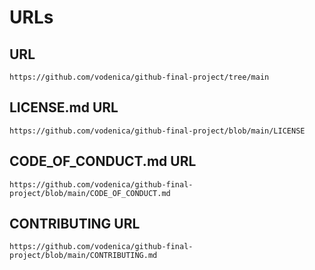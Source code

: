# URLs

## URL
```
https://github.com/vodenica/github-final-project/tree/main
```

## LICENSE.md URL
```
https://github.com/vodenica/github-final-project/blob/main/LICENSE
```

## CODE_OF_CONDUCT.md URL
```
https://github.com/vodenica/github-final-project/blob/main/CODE_OF_CONDUCT.md
```
## CONTRIBUTING URL
```
https://github.com/vodenica/github-final-project/blob/main/CONTRIBUTING.md
```
